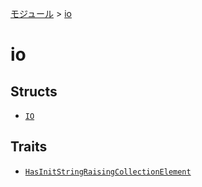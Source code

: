[モジュール](../index.md) > [io]()

# io

## Structs

- [`IO`](./IO.md)

## Traits

- [`HasInitStringRaisingCollectionElement`](./HasInitStringRaisingCollectionElement.md)
